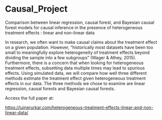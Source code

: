 # Causal_Project
Comparison between linear regression, causal forest, and Bayesian causal forest models for causal inference in the presence of heterogeneous treatment effects : linear and non-linear data

In research, we often want to make causal claims about the treatment effect on a given population. However, “historically most datasets have been too small to meaningfully explore heterogeneity of treatment effects beyond dividing the sample into a few subgroups” (Wager & Athey, 2015). Furthermore, there is a concern that when looking for heterogeneous treatment effects, subsetting data multiple times may lead to spurious effects. Using simulated data, we will compare how well three different methods estimate the treatment effect given heterogeneous treatment effects in our data. The three methods we chose to examine are linear regression, causal forests and Bayesian causal forests.

Access the full paper at: 

https://juinerurkar.com/heterogeneous-treatment-effects-linear-and-non-linear-data/
